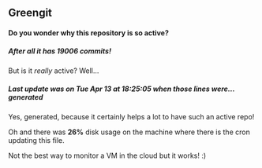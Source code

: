 ## Greengit

#### Do you wonder why this repository is so active?

##### After all it has 19006 commits!

But is it *really* active? Well...

##### Last update was on Tue Apr 13 at 18:25:05 when those lines were... generated

Yes, generated, because it certainly helps a lot to have such an active repo!

Oh and there was **26%** disk usage on the machine
where there is the cron updating this file.

Not the best way to monitor a VM in the cloud but it works! :)
